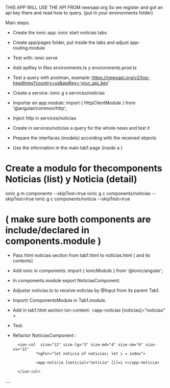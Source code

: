 THIS APP WILL USE THE API FROM newsapi.org
So we register and got an api key there and read how to query.
(put in your environments folder)

Main steps:
* Create the ionic app: ionic start noticias tabs
* Create app/pages folder, put inside the tabs and adjust app-routing.module
* Test with: ionic serve
* Add apiKey in files environments.ts y environments.prod.ts
* Test a query with postman, example:
https://newsapi.org/v2/top-headlines?country=us&apiKey='your_api_key'

* Create a service: ionic g s services/noticias

* Importar en app.module:
import { HttpClientModule } from '@angular/common/http';

* Inject http in services/noticias
* Create in services/noticias a query for the whole news and test it

* Prepare the interfaces (models) according with the received objects

* Use the information in the main tab1 page (inside a <ion-grid>)


# Create a modulo for thecomponents Noticias (list) y Noticia (detail)
ionic g m components --skipTest=true
ionic g c components/noticias --skipTest=true
ionic g c components/noticia --skipTest=true
# ( make sure both components are include/declared in components.module )

* Pass html noticias section from tab1.html to noticias.html (<ion-grid> and its contents)
* Add ionic in components:
import { IonicModule } from '@ionic/angular';

* In components.module export NoticiasComponent.

* Adjustar noticias.ts to receive noticias by @Input from its parent Tab1.
* Importr ComponentsModule in Tab1.module.

* Add in tab1.html section ion-content:
<app-noticias [noticias]="noticias" ></app-noticias>

* Test.

* Refactor NoticiasComponent :

        <ion-col  size="12" size-lg="3" size-md="4" size-sm="6" size-xs="12"
                *ngFor="let noticia of noticias; let i = index">

                <app-noticia [noticia]="noticia" [i]=i ></app-noticia>

        </ion-col>

....


